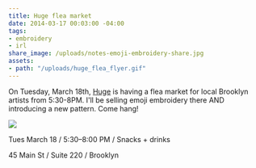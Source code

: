 ```yaml
---
title: Huge flea market
date: 2014-03-17 00:03:00 -04:00
tags:
- embroidery
- irl
share_image: /uploads/notes-emoji-embroidery-share.jpg
assets:
- path: "/uploads/huge_flea_flyer.gif"
---
```


On Tuesday, March 18th, [Huge](http://hugeinc.com) is having a flea market for local Brooklyn artists from 5:30-8PM. I'll be selling emoji embroidery there AND introducing a new pattern. Come hang!


<div class="jh-text-cms__img jh-text-cms__img--full-width">
	<img src="/uploads/huge_flea_flyer.gif">
</div>

Tues March 18 / 5:30–8:00 PM / Snacks + drinks

45 Main St / Suite 220 / Brooklyn
